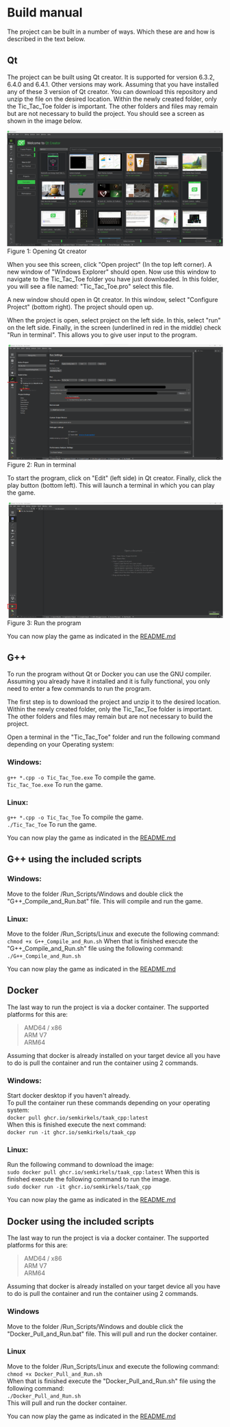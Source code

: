 # Build manual
The project can be built in a number of ways. Which these are and how is described in the text below.
  
## Qt
The project can be built using Qt creator. It is supported for version 6.3.2, 6.4.0 and 6.4.1. Other versions may work. Assuming that you have installed any of these 3 version of Qt creator. 
You can download this repository and unzip the file on the desired location. Within the newly created folder, only the Tic_Tac_Toe folder is important. The other folders and files may remain but are not necessary to build the project. 
You should see a screen as shown in the image below.

![Opening Qt Creator](./Pictures/OpeningQtCreator.png)  
Figure 1: Opening Qt creator

When you see this screen, click "Open project" (In the top left corner). A new window of "Windows Explorer" should open. Now use this window to navigate to the Tic_Tac_Toe folder you have just downloaded. In this folder, you will see a file named: "Tic_Tac_Toe.pro" select this file.

A new window should open in Qt creator. In this window, select "Configure Project" (bottom right). The project should open up.

When the project is open, select project on the left side. In this, select "run" on the left side. Finally, in the screen (underlined in red in the middle) check "Run in terminal". This allows you to give user input to the program.

![Qt run in terminal](./Pictures/RunInTerminal.png)  
Figure 2: Run in terminal
  
To start the program, click on "Edit" (left side) in Qt creator. Finally, click the play button (bottom left). This will launch a terminal in which you can play the game.

![Qt run game](./Pictures/RunProjectQt.png)  
Figure 3: Run the program
  
You can now play the game as indicated in the [README.md][Link Readme]  
  
## G++
To run the program without Qt or Docker you can use the GNU compiler. Assuming you already have it installed and it is fully functional, you only need to enter a few commands to run the program.

The first step is to download the project and unzip it to the desired location. Within the newly created folder, only the Tic_Tac_Toe folder is important. The other folders and files may remain but are not necessary to build the project. 

Open a terminal in the "Tic_Tac_Toe" folder and run the following command depending on your Operating system:

### Windows:   
``` g++ *.cpp -o Tic_Tac_Toe.exe ```    To compile the game.  
``` Tic_Tac_Toe.exe ```                 To run the game.

### Linux:  
``` g++ *.cpp -o Tic_Tac_Toe ```        To compile the game.  
``` ./Tic_Tac_Toe ```                   To run the game.  
  
You can now play the game as indicated in the [README.md][Link Readme]

## G++ using the included scripts

### Windows:
Move to the folder /Run_Scripts/Windows and double click the "G++_Compile_and_Run.bat" file. This will compile and run the game.  

### Linux:
Move to the folder /Run_Scripts/Linux and execute the following command:  
``` chmod +x G++_Compile_and_Run.sh ```
When that is finished execute the "G++_Compile_and_Run.sh" file using the following command:  
``` ./G++_Compile_and_Run.sh ```  

You can now play the game as indicated in the [README.md][Link Readme]

## Docker
The last way to run the project is via a docker container. The supported platforms for this are:
> AMD64 / x86  
> ARM V7  
> ARM64  

Assuming that docker is already installed on your target device all you have to do is pull the container and run the container using 2 commands.  
  
### Windows:  
Start docker desktop if you haven't already.  
To pull the container run these commands depending on your operating system:  
``` docker pull ghcr.io/semkirkels/taak_cpp:latest ```  
When this is finished execute the next command:  
``` docker run -it ghcr.io/semkirkels/taak_cpp ```

### Linux:  
Run the following command to download the image:  
``` sudo docker pull ghcr.io/semkirkels/taak_cpp:latest ```
When this is finished execute the following command to run the image.  
``` sudo docker run -it ghcr.io/semkirkels/taak_cpp ```
  
You can now play the game as indicated in the [README.md][Link Readme]

## Docker using the included scripts
The last way to run the project is via a docker container. The supported platforms for this are:
> AMD64 / x86  
> ARM V7  
> ARM64  

Assuming that docker is already installed on your target device all you have to do is pull the container and run the container using 2 commands.  

### Windows
Move to the folder /Run_Scripts/Windows and double click the "Docker_Pull_and_Run.bat" file. This will pull and run the docker container.

### Linux
Move to the folder /Run_Scripts/Linux and execute the following command:  
``` chmod +x Docker_Pull_and_Run.sh ```  
When that is finished execute the "Docker_Pull_and_Run.sh" file using the following command:  
``` ./Docker_Pull_and_Run.sh ```  
This will pull and run the docker container.

You can now play the game as indicated in the [README.md][Link Readme]





[Link Readme]: https://github.com/SemKirkels/Tic_Tac_Toe_CPP/blob/main/README.md